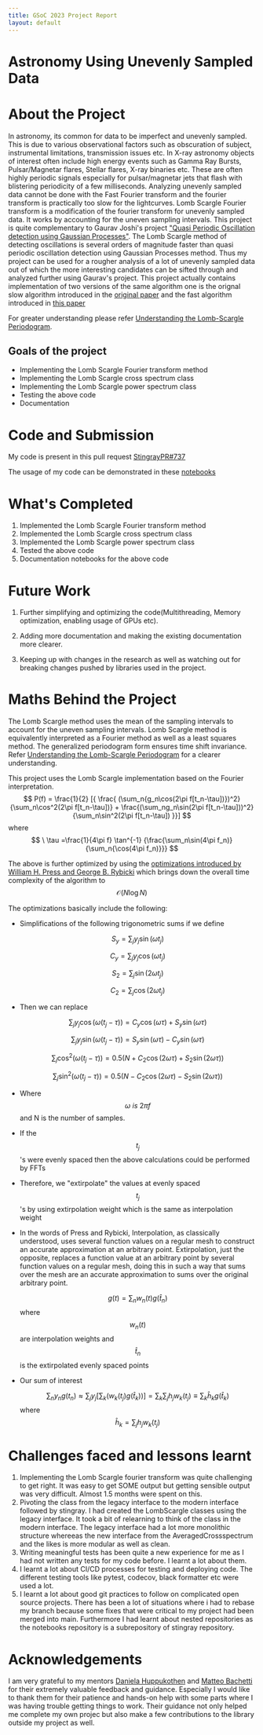 ```yaml
---
title: GSoC 2023 Project Report
layout: default
---
```


# Astronomy Using Unevenly Sampled Data

# About the Project

In astronomy, its common for data to be imperfect and unevenly sampled. This is due to various observational factors such as obscuration of subject, instrumental limitations, transmission issues etc. In X-ray astronomy objects of interest often include high energy events such as Gamma Ray Bursts, Pulsar/Magnetar flares, Stellar flares, X-ray binaries etc. These are often highly periodic signals especially for pulsar/magnetar jets that flash with blistering periodicity of a few milliseconds. Analyzing unevenly sampled data cannot be done with the Fast Fourier transform and the fourier transform is practically too slow for the lightcurves. Lomb Scargle Fourier transform is a modification of the fourier transform for unevenly sampled data. It works by accounting for the uneven sampling intervals. This project is quite complementary to Gaurav Joshi's project ["Quasi Periodic Oscillation detection using Gaussian Processes"](https://gaurav17joshi.github.io/contrast/project-report/). The Lomb Scargle method of detecting oscillations is several orders of magnitude faster than quasi periodic oscillation detection using Gaussian Processes method. Thus my project can be used for a rougher analysis of a lot of unevenly sampled data out of which the more interesting candidates can be sifted through and analyzed further using Gaurav's project. This project actually contains implementation of two versions of the same algorithm one is the orignal slow algorithm introduced in the [original paper](https://adsabs.harvard.edu/full/1982ApJ...263..835S7) and the fast algorithm introduced in [this paper](https://ui.adsabs.harvard.edu/abs/1989ApJ...338..277P/abstract)

For greater understanding please refer [Understanding the Lomb-Scargle Periodogram](https://doi.org/10.3847/1538-4365/aab766).

## Goals of the project

- Implementing the Lomb Scargle Fourier transform method
- Implementing the Lomb Scargle cross spectrum class
- Implementing the Lomb Scargle power spectrum class
- Testing the above code
- Documentation

# Code and Submission

My code is present in this pull request [StingrayPR#737](https://github.com/StingraySoftware/stingray/pull/737)

The usage of my code can be demonstrated in these [notebooks](https://gist.github.com/pupperemeritus/cd9ed30315c36818b75730905a6dc432)

# What's Completed

1. Implemented the Lomb Scargle Fourier transform method
2. Implemented the Lomb Scargle cross spectrum class
3. Implemented the Lomb Scargle power spectrum class
4. Tested the above code
5. Documentation notebooks for the above code

# Future Work

1. Further simplifying and optimizing the code(Multithreading, Memory optimization, enabling usage of GPUs etc).

2. Adding more documentation and making the existing documentation more clearer.

3. Keeping up with changes in the research as well as watching out for breaking changes pushed by libraries used in the project.

# Maths Behind the Project

The Lomb Scargle method uses the mean of the sampling intervals to account for the uneven sampling intervals. Lomb Scargle method is equivalently interpreted as a Fourier method as well as a least squares method. The generalized periodogram form ensures time shift invariance. Refer [Understanding the Lomb-Scargle Periodogram](https://doi.org/10.3847/1538-4365/aab766) for a clearer understanding.

This project uses the Lomb Scargle implementation based on the Fourier interpretation. $$ P(f) = \frac{1}{2} [{ \frac{ (\sum_n{g_n\cos(2\pi f[t_n-\tau])})^2} {\sum_n\cos^2(2\pi f[t_n-\tau])} + \frac{(\sum_ng_n\sin(2\pi f[t_n-\tau]))^2} {\sum_n\sin^2(2\pi f[t_n-\tau]) }}] $$ where $$ \ \tau =\frac{1}{4\pi f} \tan^{-1} {\frac{\sum_n\sin(4\pi f_n)}{\sum_n{\cos(4\pi f_n)}}} $$

The above is further optimized by using the [optimizations introduced by William H. Press and George B. Rybicki](https://articles.adsabs.harvard.edu/pdf/1989ApJ...338..277P) which brings down the overall time complexity of the algorithm to $$ \mathcal{O}(N\log{}N) $$

The optimizations basically include the following:

- Simplifications of the following trigonometric sums if we define

  $$S_y = \sum_j y_j \sin(\omega t_j)$$

  $$C_y = \sum_j y_j \cos(\omega t_j)$$

  $$S_2 = \sum_j \sin(2 \omega t_j)$$

  $$C_2 = \sum_j \cos(2 \omega t_j)$$

- Then we can replace

  $$ \sum_j y_j \cos(\omega (t_j - \tau)) = C_y \cos(\omega \tau) + S_y \sin(\omega \tau) $$

  $$ \sum_j y_j \sin(\omega (t_j - \tau)) = S_y \sin(\omega \tau) - C_y \sin(\omega \tau) $$

  $$ \sum_j \cos^2(\omega (t_j - \tau)) = 0.5 (N + C_2 \cos(2 \omega \tau) + S_2 \sin(2 \omega \tau)) $$

  $$ \sum_j \sin^2(\omega (t_j - \tau)) = 0.5 (N - C_2 \cos(2 \omega \tau) - S_2 \sin(2 \omega \tau)) $$

- Where $$ \omega\ is\ 2 \pi f $$ and N is the number of samples.

- If the $$ t_j $$'s were evenly spaced then the above calculations could be performed by FFTs

- Therefore, we "extirpolate" the values at evenly spaced $$ t_j $$'s by using extirpolation weight which is the same as interpolation weight

- In the words of Press and Rybicki, Interpolation, as classically understood, uses several function values on a regular mesh to construct an accurate approximation at an arbitrary point. Extirpolation, just the opposite, replaces a function value at an arbitrary point by several function values on a regular mesh, doing this in such a way that sums over the mesh are an accurate approximation to sums over the original arbitrary point.

  $$ g(t) = \sum_n w_n(t) g(\hat{t}_n) $$ where $$ w_n(t) $$ are interpolation weights and $$ \hat{t}_n $$ is the extirpolated evenly spaced points

- Our sum of interest

  $$ \sum_n y_n g(t_n) \approx \sum_j y_j[\sum_k(w_k(t_j) g(\hat{t}_k))] = \sum_k\sum_j h_j w_k(t_j) \equiv \sum_k \hat{h}_kg(\hat{t}_k)$$ where $$ \hat{h}_k = \sum_j h_j w_k(t_j) $$

# Challenges faced and lessons learnt

1. Implementing the Lomb Scargle fourier transform was quite challenging to get right. It was easy to get SOME output but getting sensible output was very difficult. Almost 1.5 months were spent on this.
2. Pivoting the class from the legacy interface to the modern interface followed by stingray. I had created the LombScargle classes using the legacy interface. It took a bit of relearning to think of the class in the modern interface. The legacy interface had a lot more monolithic structure whereeas the new interface from the AveragedCrossspectrum and the likes is more modular as well as clean.
3. Writing meaningful tests has been quite a new experience for me as I had not written any tests for my code before. I learnt a lot about them.
4. I learnt a lot about CI/CD processes for testing and deploying code. The different testing tools like pytest, codecov, black formatter etc were used a lot.
5. I learnt a lot about good git practices to follow on complicated open source projects. There has been a lot of situations where i had to rebase my branch because some fixes that were critical to my project had been merged into main. Furthermore I had learnt about nested repositories as the notebooks repository is a subrepository of stingray repository.

# Acknowledgements

I am very grateful to my mentors [Daniela Huppukothen](https://github.com/dhuppenkothen) and [Matteo Bachetti](https://github.com/matteobachetti) for their extremely valuable feedback and guidance. Especially I would like to thank them for their patience and hands-on help with some parts where I was having trouble getting things to work. Their guidance not only helped me complete my own projec but also make a few contributions to the library outside my project as well.
